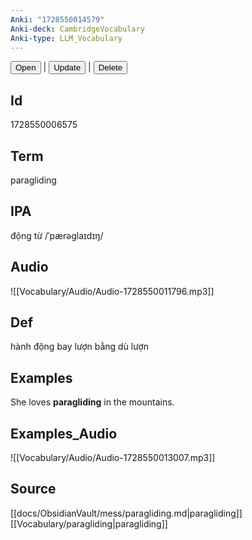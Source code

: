 ```yaml
---
Anki: "1728550014579"
Anki-deck: CambridgeVocabulary
Anki-type: LLM_Vocabulary
---
```

<button class="anki-btn-open">Open</button> | <button class="anki-btn-update">Update</button> | <button class="anki-btn-delete">Delete</button>

## Id
1728550006575
## Term
paragliding
## IPA
động từ /ˈpærəɡlaɪdɪŋ/
## Audio
 ![[Vocabulary/Audio/Audio-1728550011796.mp3]]
## Def
 hành động bay lượn bằng dù lượn

## Examples
She loves **paragliding** in the mountains. 

## Examples_Audio
![[Vocabulary/Audio/Audio-1728550013007.mp3]]
## Source
 [[docs/ObsidianVault/mess/paragliding.md|paragliding]] [[Vocabulary/paragliding|paragliding]]